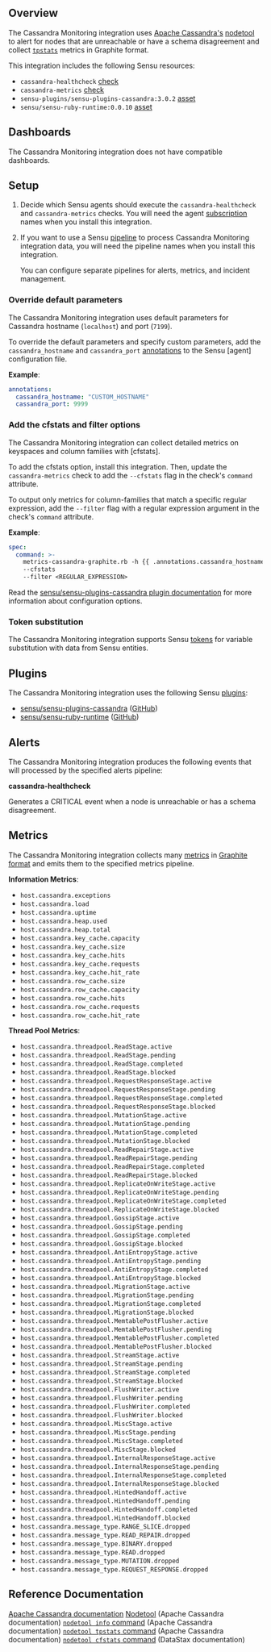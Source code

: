 ## Overview

The Cassandra Monitoring integration uses [Apache Cassandra's][Apache Cassandra documentation] [nodetool] to alert for nodes that are unreachable or have a schema disagreement and collect [`tpstats`][`nodetool tpstats` command] metrics in Graphite format.

This integration includes the following Sensu resources:

* `cassandra-healthcheck` [check]
* `cassandra-metrics` [check]
* `sensu-plugins/sensu-plugins-cassandra:3.0.2` [asset]
* `sensu/sensu-ruby-runtime:0.0.10` [asset]

## Dashboards

<!-- List of compatible dashboards w/ screenshots (supports png, jpeg, and gif images; relative paths only; e.g. `![](img/dashboard-1.png)` )-->

<!-- This integration is compatible with the [{{dashboard_name}}][{{dashboard_link}}] (included w/ [Sensu Plus][sensu-plus]). -->

<!-- ![](img/dashboard.png) -->

The Cassandra Monitoring integration does not have compatible dashboards.

## Setup

1. Decide which Sensu agents should execute the `cassandra-healthcheck` and `cassandra-metrics` checks. You will need the agent [subscription] names when you install this integration.

1. If you want to use a Sensu [pipeline] to process Cassandra Monitoring integration data, you will need the pipeline names when you install this integration.

   You can configure separate pipelines for alerts, metrics, and incident management.

### Override default parameters

The Cassandra Monitoring integration uses default parameters for Cassandra hostname (`localhost`) and port (`7199`).

To override the default parameters and specify custom parameters, add the `cassandra_hostname` and `cassandra_port` [annotations] to the Sensu [agent] configuration file.

**Example**:

```yaml
annotations:
  cassandra_hostname: "CUSTOM_HOSTNAME"
  cassandra_port: 9999
```

### Add the cfstats and filter options

The Cassandra Monitoring integration can collect detailed metrics on keyspaces and column families with [cfstats].

To add the cfstats option, install this integration.
Then, update the `cassandra-metrics` check to add the `--cfstats` flag in the check's `command` attribute.

To output only metrics for column-families that match a specific regular expression, add the `--filter` flag with a regular expression argument in the check's `command` attribute.

**Example**:

```yaml
spec:
  command: >-
    metrics-cassandra-graphite.rb -h {{ .annotations.cassandra_hostname | default "localhost" }} -P {{ .annotations.cassandra_port | default 7199 }}
    --cfstats
    --filter <REGULAR_EXPRESSION>
```

Read the [sensu/sensu-plugins-cassandra plugin documentation] for more information about configuration options.

### Token substitution

The Cassandra Monitoring integration supports Sensu [tokens] for variable substitution with data from Sensu entities.

## Plugins

<!-- Links to any Sensu Integration dependencies (i.e. Sensu Plugins) -->

The Cassandra Monitoring integration uses the following Sensu [plugins]:

* [sensu/sensu-plugins-cassandra][sensu-plugins-cassandra-bonsai] ([GitHub][sensu-plugins-cassandra-github])
* [sensu/sensu-ruby-runtime][sensu-ruby-runtime-bonsai] ([GitHub][sensu-ruby-runtime-github])

## Alerts

<!-- List of all alerts generated by this integration. -->

The Cassandra Monitoring integration produces the following events that will processed by the specified alerts pipeline:

**cassandra-healthcheck**

Generates a CRITICAL event when a node is unreachable or has a schema disagreement.

## Metrics

<!-- List of all metrics or events collected by this integration. -->

The Cassandra Monitoring integration collects many [metrics] in [Graphite format][graphite-format] and emits them to the specified metrics pipeline.

**Information Metrics**:

* `host.cassandra.exceptions`
* `host.cassandra.load`
* `host.cassandra.uptime`
* `host.cassandra.heap.used`
* `host.cassandra.heap.total`
* `host.cassandra.key_cache.capacity`
* `host.cassandra.key_cache.size`
* `host.cassandra.key_cache.hits`
* `host.cassandra.key_cache.requests`
* `host.cassandra.key_cache.hit_rate`
* `host.cassandra.row_cache.size`
* `host.cassandra.row_cache.capacity`
* `host.cassandra.row_cache.hits`
* `host.cassandra.row_cache.requests`
* `host.cassandra.row_cache.hit_rate`

**Thread Pool Metrics**:

* `host.cassandra.threadpool.ReadStage.active`
* `host.cassandra.threadpool.ReadStage.pending`
* `host.cassandra.threadpool.ReadStage.completed`
* `host.cassandra.threadpool.ReadStage.blocked`
* `host.cassandra.threadpool.RequestResponseStage.active`
* `host.cassandra.threadpool.RequestResponseStage.pending`
* `host.cassandra.threadpool.RequestResponseStage.completed`
* `host.cassandra.threadpool.RequestResponseStage.blocked`
* `host.cassandra.threadpool.MutationStage.active`
* `host.cassandra.threadpool.MutationStage.pending`
* `host.cassandra.threadpool.MutationStage.completed`
* `host.cassandra.threadpool.MutationStage.blocked`
* `host.cassandra.threadpool.ReadRepairStage.active`
* `host.cassandra.threadpool.ReadRepairStage.pending`
* `host.cassandra.threadpool.ReadRepairStage.completed`
* `host.cassandra.threadpool.ReadRepairStage.blocked`
* `host.cassandra.threadpool.ReplicateOnWriteStage.active`
* `host.cassandra.threadpool.ReplicateOnWriteStage.pending`
* `host.cassandra.threadpool.ReplicateOnWriteStage.completed`
* `host.cassandra.threadpool.ReplicateOnWriteStage.blocked`
* `host.cassandra.threadpool.GossipStage.active`
* `host.cassandra.threadpool.GossipStage.pending`
* `host.cassandra.threadpool.GossipStage.completed`
* `host.cassandra.threadpool.GossipStage.blocked`
* `host.cassandra.threadpool.AntiEntropyStage.active`
* `host.cassandra.threadpool.AntiEntropyStage.pending`
* `host.cassandra.threadpool.AntiEntropyStage.completed`
* `host.cassandra.threadpool.AntiEntropyStage.blocked`
* `host.cassandra.threadpool.MigrationStage.active`
* `host.cassandra.threadpool.MigrationStage.pending`
* `host.cassandra.threadpool.MigrationStage.completed`
* `host.cassandra.threadpool.MigrationStage.blocked`
* `host.cassandra.threadpool.MemtablePostFlusher.active`
* `host.cassandra.threadpool.MemtablePostFlusher.pending`
* `host.cassandra.threadpool.MemtablePostFlusher.completed`
* `host.cassandra.threadpool.MemtablePostFlusher.blocked`
* `host.cassandra.threadpool.StreamStage.active`
* `host.cassandra.threadpool.StreamStage.pending`
* `host.cassandra.threadpool.StreamStage.completed`
* `host.cassandra.threadpool.StreamStage.blocked`
* `host.cassandra.threadpool.FlushWriter.active`
* `host.cassandra.threadpool.FlushWriter.pending`
* `host.cassandra.threadpool.FlushWriter.completed`
* `host.cassandra.threadpool.FlushWriter.blocked`
* `host.cassandra.threadpool.MiscStage.active`
* `host.cassandra.threadpool.MiscStage.pending`
* `host.cassandra.threadpool.MiscStage.completed`
* `host.cassandra.threadpool.MiscStage.blocked`
* `host.cassandra.threadpool.InternalResponseStage.active`
* `host.cassandra.threadpool.InternalResponseStage.pending`
* `host.cassandra.threadpool.InternalResponseStage.completed`
* `host.cassandra.threadpool.InternalResponseStage.blocked`
* `host.cassandra.threadpool.HintedHandoff.active`
* `host.cassandra.threadpool.HintedHandoff.pending`
* `host.cassandra.threadpool.HintedHandoff.completed`
* `host.cassandra.threadpool.HintedHandoff.blocked`
* `host.cassandra.message_type.RANGE_SLICE.dropped`
* `host.cassandra.message_type.READ_REPAIR.dropped`
* `host.cassandra.message_type.BINARY.dropped`
* `host.cassandra.message_type.READ.dropped`
* `host.cassandra.message_type.MUTATION.dropped`
* `host.cassandra.message_type.REQUEST_RESPONSE.dropped`

## Reference Documentation

[Apache Cassandra documentation]
[Nodetool][nodetool] (Apache Cassandra documentation)
[`nodetool info` command] (Apache Cassandra documentation)
[`nodetool tpstats` command] (Apache Cassandra documentation)
[`nodetool cfstats` command] (DataStax documentation)


<!-- Links -->
[check]: https://docs.sensu.io/sensu-go/latest/observability-pipeline/observe-schedule/checks/
[asset]: https://docs.sensu.io/sensu-go/latest/plugins/assets/
[subscription]: https://docs.sensu.io/sensu-go/latest/observability-pipeline/observe-schedule/subscriptions/
[subscriptions]: https://docs.sensu.io/sensu-go/latest/observability-pipeline/observe-schedule/subscriptions/
[agents]: https://docs.sensu.io/sensu-go/latest/observability-pipeline/observe-schedule/agent/
[annotations]: https://docs.sensu.io/sensu-go/latest/observability-pipeline/observe-schedule/agent/#general-configuration-flags
[plugins]: https://docs.sensu.io/sensu-go/latest/plugins/
[metrics]: https://docs.sensu.io/sensu-go/latest/observability-pipeline/observe-schedule/metrics/
[handler]: https://docs.sensu.io/sensu-go/latest/observability-pipeline/observe-process/handlers/
[pipeline]: https://docs.sensu.io/sensu-go/latest/observability-pipeline/observe-process/pipelines/
[tokens]: https://docs.sensu.io/sensu-go/latest/observability-pipeline/observe-schedule/tokens/
[sensu-plus]: https://sensu.io/features/analytics
<!-- [{{dashboard-link}}]: # -->
[sensu-plugins-cassandra-bonsai]: https://bonsai.sensu.io/assets/sensu-plugins/sensu-plugins-cassandra
[sensu-plugins-cassandra-github]: https://github.com/sensu-plugins/sensu-plugins-cassandra
[sensu-ruby-runtime-bonsai]: https://bonsai.sensu.io/assets/sensu/sensu-ruby-runtime
[sensu-ruby-runtime-github]: https://github.com/sensu/sensu-ruby-runtime
[graphite-format]: https://graphite.readthedocs.io/en/latest/feeding-carbon.html#the-plaintext-protocol
[Apache Cassandra documentation]: https://cassandra.apache.org/doc/latest/
[nodetool]: https://cassandra.apache.org/doc/latest/cassandra/tools/nodetool/nodetool.html
[sensu/sensu-plugins-cassandra plugin documentation]: https://github.com/sensu-plugins/sensu-plugins-cassandra/blob/master/bin/metrics-cassandra-graphite.rb
[`nodetool info` command]: https://cassandra.apache.org/doc/latest/cassandra/tools/nodetool/info.html
[`nodetool tpstats` command]: https://cassandra.apache.org/doc/latest/cassandra/tools/nodetool/tpstats.html
[`nodetool cfstats` command]: https://docs.datastax.com/en/cassandra-oss/2.1/cassandra/tools/toolsCFstats.html
